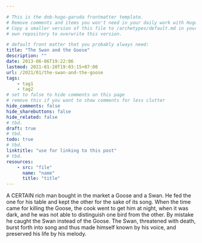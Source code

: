 ```yaml
---

# This is the dnb-hugo-garuda frontmatter template. 
# Remove comments and items you won't need in your daily work with Hugo.
# Copy a smaller version of this file to /archetypes/default.md in your
# own repository to overwrite this version.

# default front matter that you probably always need:
title: "The Swan and the Goose"
description: ""
date: 2013-06-06T19:22:06
lastmod: 2021-01-20T19:03:15+07:00
url: /2021/01/the-swan-and-the-goose
tags:
    - tag1
    - tag2
# set to false to hide comments on this page
# remove this if you want to show comments for less clutter
hide_comments: false
hide_sharebuttons: false
hide_related: false
# tbd.
draft: true
# tbd.
todo: true
# tbd.
linktitle: "use for linking to this post"
# tbd.
resources:
    - src: "file"
      name: "name"
      title: "title"
---
```

A CERTAIN rich man bought in the market a Goose and a Swan. He fed the one for his table and kept the other for the sake of its song. When the time came for killing the Goose, the cook went to get him at night, when it was dark, and he was not able to distinguish one bird from the other. By mistake he caught the Swan instead of the Goose. The Swan, threatened with death, burst forth into song and thus made himself known by his voice, and preserved his life by his melody.

